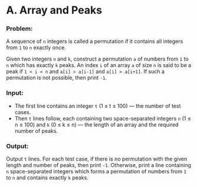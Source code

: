 # A. Array and Peaks

### Problem:
A sequence of `n` integers is called a permutation if it contains all integers from `1` to `n` exactly once.

Given two integers `n` and `k`, construct a permutation `a` of numbers from `1` to `n` which has exactly `k` peaks. An index `i` of an array `a` of size `n` is said to be a peak if `1 < i < n` and `a[i] > a[i-1]` and `a[i] > a[i+1]`. If such a permutation is not possible, then print `-1`.

### Input:
- The first line contains an integer `t` (1 ≤ t ≤ 100) — the number of test cases.
- Then `t` lines follow, each containing two space-separated integers `n` (1 ≤ n ≤ 100) and `k` (0 ≤ k ≤ n) — the length of an array and the required number of peaks.

### Output:
Output `t` lines. For each test case, if there is no permutation with the given length and number of peaks, then print `-1`. Otherwise, print a line containing `n` space-separated integers which forms a permutation of numbers from `1` to `n` and contains exactly `k` peaks.
